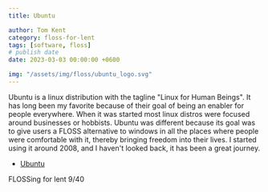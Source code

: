 ```yaml
---
title: Ubuntu

author: Tom Kent
category: floss-for-lent
tags: [software, floss]
# publish date
date: 2023-03-03 00:00:00 +0600

img: "/assets/img/floss/ubuntu_logo.svg"
---
```


Ubuntu is a linux distribution with the tagline "Linux for Human Beings". It has long been my favorite because of their
goal of being an enabler for people everywhere. When it was started most linux distros were focused around businesses 
or hobbists. Ubuntu was different because its goal was to give users a FLOSS alternative to windows in all the places
where people were comfortable with it, thereby bringing freedom into their lives. I started using it around 2008, and I 
haven't looked back, it has been a great journey. 

*   [Ubuntu](https://ubuntu.com/)

FLOSSing for lent 9/40
